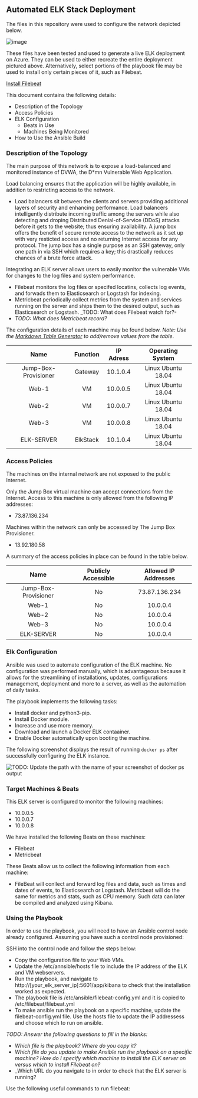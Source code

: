 ## Automated ELK Stack Deployment

The files in this repository were used to configure the network depicted below.

![image](https://user-images.githubusercontent.com/87951718/139744035-d017c3b4-98d5-46ce-9bde-7d45463812ac.png)


These files have been tested and used to generate a live ELK deployment on Azure. They can be used to either recreate the entire deployment pictured above. Alternatively, select portions of the playbook file may be used to install only certain pieces of it, such as Filebeat.

  [Install Filebeat](https://github.com/mijess4/Cybersecurity-ELK-Stack-Project/blob/main/ansible/filebeat-playbook.yml)

This document contains the following details:
- Description of the Topology
- Access Policies
- ELK Configuration
  - Beats in Use
  - Machines Being Monitored
- How to Use the Ansible Build


### Description of the Topology

The main purpose of this network is to expose a load-balanced and monitored instance of DVWA, the D*mn Vulnerable Web Application.

Load balancing ensures that the application will be highly available, in addition to restricting access to the network.
- Load balancers sit between the clients and servers providing additional layers of security and enhancing performance. Load balancers intelligently distribute incoming traffic among the servers while also detecting and droping Distributed Denial-of-Service (DDoS) attacks before it gets to the website; thus ensuring availability.
  A jump box offers the benefit of secure remote access to the network as it set up with very resticted access and no returning Internet access for any protocol. The jump box has a single purpose as an SSH gateway, only one path in via SSH which requires a key; this drastically reduces chances of a brute force attack. 

Integrating an ELK server allows users to easily monitor the vulnerable VMs for changes to the log files and system performance.
- Filebeat monitors the log files or specifed locatins, collects log events, and forwads them to Elasticsearch or Logstash for indexing.
- Metricbeat periodically collect metrics from the system and services running on the server and ships them to the desired output, such as Elasticsearch or Logstash. 
_TODO: What does Filebeat watch for?-
- _TODO: What does Metricbeat record?_

The configuration details of each machine may be found below.
_Note: Use the [Markdown Table Generator](http://www.tablesgenerator.com/markdown_tables) to add/remove values from the table_.

|         Name         | Function | IP Adress |  Operating System  |
|:--------------------:|:--------:|:---------:|:------------------:|
| Jump-Box-Provisioner | Gateway  | 10.1.0.4  | Linux Ubuntu 18.04 |
| Web-1                | VM       | 10.0.0.5  | Linux Ubuntu 18.04 |
| Web-2                | VM       | 10.0.0.7  | Linux Ubuntu 18.04 |
| Web-3                | VM       | 10.0.0.8  | Linux Ubuntu 18.04 |
| ELK-SERVER           | ElkStack | 10.1.0.4  | Linux Ubuntu 18.04 |

### Access Policies

The machines on the internal network are not exposed to the public Internet. 

Only the Jump Box virtual machine can accept connections from the Internet. Access to this machine is only allowed from the following IP addresses:
- 73.87.136.234

Machines within the network can only be accessed by The Jump Box Provisioner.
- 13.92.180.58

A summary of the access policies in place can be found in the table below.

|         Name         	| Publicly Accessible 	| Allowed IP Addresses 	|
|:--------------------:	|:-------------------:	|:--------------------:	|
| Jump-Box-Provisioner 	| No                  	| 73.87.136.234        	|
| Web-1                	| No                  	| 10.0.0.4             	|
| Web-2                	| No                  	| 10.0.0.4             	|
| Web-3                	| No                  	| 10.0.0.4             	|
| ELK-SERVER           	| No                  	| 10.0.0.4             	|

### Elk Configuration

Ansible was used to automate configuration of the ELK machine. No configuration was performed manually, which is advantageous because it allows for the streamlining of installations, updates, configurations management, deployment and more to a server, as well as the automation of daily tasks.

The playbook implements the following tasks:
- Install docker and python3-pip.
- Install Docker module.
- Increase and use more memory.
- Download and launch a Docker ELK contaainer.
- Enable Docker automatically upon booting the machine.

The following screenshot displays the result of running `docker ps` after successfully configuring the ELK instance.

![TODO: Update the path with the name of your screenshot of docker ps output](Images/docker_ps_output.png)

### Target Machines & Beats
This ELK server is configured to monitor the following machines:
- 10.0.0.5
- 10.0.0.7
- 10.0.0.8

We have installed the following Beats on these machines:
- Filebeat
- Metricbeat

These Beats allow us to collect the following information from each machine:
- FileBeat will conllect and forward log files and data, such as times and dates of events, to Elasticsearch or Logstash. Metricbeat will do the same for metrics and stats, such as CPU memory. Such data can later be compiled and analyzed using Kibana.

### Using the Playbook
In order to use the playbook, you will need to have an Ansible control node already configured. Assuming you have such a control node provisioned: 

SSH into the control node and follow the steps below:
- Copy the configuration file to your Web VMs.
- Update the /etc/annsible/hosts file to include the IP address of the ELK and VM webservers.
- Run the playbook, and navigate to http://[your_elk_server_ip]:5601/app/kibana to check that the installation worked as expected.
- The playbook file is /etc/ansible/filebeat-config.yml and it is copied to /etc/filebeat/filebeat.yml
- To make ansible run the playbook on a specific machine, update the filebeat-config.yml file. Use the hosts file to update the IP addressess and choose which to run on ansible.


_TODO: Answer the following questions to fill in the blanks:_
- _Which file is the playbook? Where do you copy it?_
- _Which file do you update to make Ansible run the playbook on a specific machine? How do I specify which machine to install the ELK server on versus which to install Filebeat on?_
- _Which URL do you navigate to in order to check that the ELK server is running?

Use the following useful commands to run filebeat:

